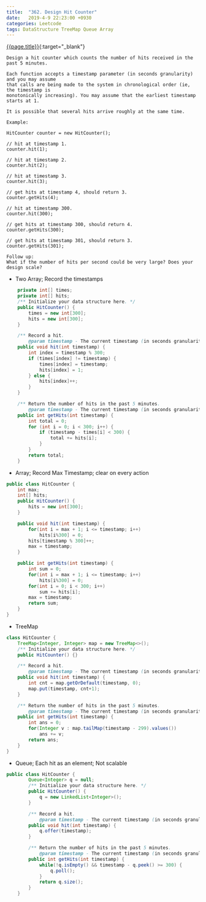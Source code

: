 ```yaml
---
title:  "362. Design Hit Counter"
date:   2019-4-9 22:23:00 +0930
categories: Leetcode
tags: DataStructure TreeMap Queue Array
---
```


[{{page.title}}](https://leetcode.com/problems/design-hit-counter/){:target="_blank"}

    Design a hit counter which counts the number of hits received in the past 5 minutes.

    Each function accepts a timestamp parameter (in seconds granularity) and you may assume
    that calls are being made to the system in chronological order (ie, the timestamp is
    monotonically increasing). You may assume that the earliest timestamp starts at 1.

    It is possible that several hits arrive roughly at the same time.

    Example:

    HitCounter counter = new HitCounter();

    // hit at timestamp 1.
    counter.hit(1);

    // hit at timestamp 2.
    counter.hit(2);

    // hit at timestamp 3.
    counter.hit(3);

    // get hits at timestamp 4, should return 3.
    counter.getHits(4);

    // hit at timestamp 300.
    counter.hit(300);

    // get hits at timestamp 300, should return 4.
    counter.getHits(300);

    // get hits at timestamp 301, should return 3.
    counter.getHits(301);

    Follow up:
    What if the number of hits per second could be very large? Does your design scale?



* Two Array; Record the timestamps

```java
    private int[] times;
    private int[] hits;
    /** Initialize your data structure here. */
    public HitCounter() {
        times = new int[300];
        hits = new int[300];
    }

    /** Record a hit.
        @param timestamp - The current timestamp (in seconds granularity). */
    public void hit(int timestamp) {
        int index = timestamp % 300;
        if (times[index] != timestamp) {
            times[index] = timestamp;
            hits[index] = 1;
        } else {
            hits[index]++;
        }
    }

    /** Return the number of hits in the past 5 minutes.
        @param timestamp - The current timestamp (in seconds granularity). */
    public int getHits(int timestamp) {
        int total = 0;
        for (int i = 0; i < 300; i++) {
            if (timestamp - times[i] < 300) {
                total += hits[i];
            }
        }
        return total;
    }
```


* Array; Record Max Timestamp; clear on every action

```java
public class HitCounter {
    int max;
    int[] hits;
    public HitCounter() {
        hits = new int[300];
    }

    public void hit(int timestamp) {
        for(int i = max + 1; i <= timestamp; i++)
            hits[i%300] = 0;
        hits[timestamp % 300]++;
        max = timestamp;
    }

    public int getHits(int timestamp) {
        int sum = 0;
        for(int i = max + 1; i <= timestamp; i++)
            hits[i%300] = 0;
        for(int i = 0; i < 300; i++)
            sum += hits[i];
        max = timestamp;
        return sum;
    }
}
```


* TreeMap

```java
class HitCounter {
    TreeMap<Integer, Integer> map = new TreeMap<>();
    /** Initialize your data structure here. */
    public HitCounter() {}

    /** Record a hit.
        @param timestamp - The current timestamp (in seconds granularity). */
    public void hit(int timestamp) {
        int cnt = map.getOrDefault(timestamp, 0);
        map.put(timestamp, cnt+1);
    }

    /** Return the number of hits in the past 5 minutes.
        @param timestamp - The current timestamp (in seconds granularity). */
    public int getHits(int timestamp) {
        int ans = 0;
        for(Integer v : map.tailMap(timestamp - 299).values())
            ans += v;
        return ans;
    }
}
```

* Queue; Each hit as an element; Not scalable

```java
public class HitCounter {
        Queue<Integer> q = null;
        /** Initialize your data structure here. */
        public HitCounter() {
            q = new LinkedList<Integer>();
        }

        /** Record a hit.
            @param timestamp - The current timestamp (in seconds granularity). */
        public void hit(int timestamp) {
            q.offer(timestamp);
        }

        /** Return the number of hits in the past 5 minutes.
            @param timestamp - The current timestamp (in seconds granularity). */
        public int getHits(int timestamp) {
            while(!q.isEmpty() && timestamp - q.peek() >= 300) {
                q.poll();
            }
            return q.size();
        }
    }
```
